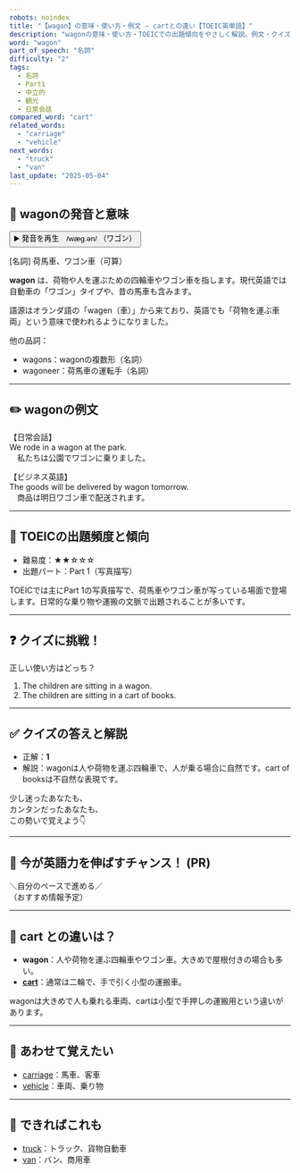 ```yaml
---
robots: noindex
title: "【wagon】の意味・使い方・例文 ― cartとの違い【TOEIC英単語】"
description: "wagonの意味・使い方・TOEICでの出題傾向をやさしく解説。例文・クイズ付きでcartとの違いもわかりやすく学べます。"
word: "wagon"
part_of_speech: "名詞"
difficulty: "2"
tags:
  - 名詞
  - Part1
  - 中立的
  - 観光
  - 日常会話
compared_word: "cart"
related_words:
  - "carriage"
  - "vehicle"
next_words:
  - "truck"
  - "van"
last_update: "2025-05-04"
---
```


## 🔰 wagonの発音と意味

<button class="play-audio" onclick="playTTS('wagon')">
  <span class="play-audio-main">
    ▶️ 発音を再生　/wæɡ.ən/
  </span>
  <span class="play-audio-sub">
    （ワゴン）
  </span>
</button>

[名詞] 荷馬車、ワゴン車（可算）

**wagon** は、荷物や人を運ぶための四輪車やワゴン車を指します。現代英語では自動車の「ワゴン」タイプや、昔の馬車も含みます。

語源はオランダ語の「wagen（車）」から来ており、英語でも「荷物を運ぶ車両」という意味で使われるようになりました。

他の品詞：  
- wagons：wagonの複数形（名詞）
- wagoneer：荷馬車の運転手（名詞）

---

## ✏️ wagonの例文

【日常会話】  
We rode in a wagon at the park.  
　私たちは公園でワゴンに乗りました。

【ビジネス英語】  
The goods will be delivered by wagon tomorrow.  
　商品は明日ワゴン車で配送されます。

---

## 🎯 TOEICの出題頻度と傾向

- 難易度：★★☆☆☆
- 出題パート：Part 1（写真描写）

TOEICでは主にPart 1の写真描写で、荷馬車やワゴン車が写っている場面で登場します。日常的な乗り物や運搬の文脈で出題されることが多いです。

---

## ❓ クイズに挑戦！

正しい使い方はどっち？

1. The children are sitting in a wagon.
2. The children are sitting in a cart of books.

---

## ✅ クイズの答えと解説

- 正解：**1**
- 解説：wagonは人や荷物を運ぶ四輪車で、人が乗る場合に自然です。cart of booksは不自然な表現です。

少し迷ったあなたも、  
カンタンだったあなたも、  
この勢いで覚えよう👇️

---

## 🚀 今が英語力を伸ばすチャンス！ (PR)

<div class="info-center">
＼自分のペースで進める／<br>  
（おすすめ情報予定）
</div>

---

## 🤔  cart との違いは？

- **wagon**：人や荷物を運ぶ四輪車やワゴン車。大きめで屋根付きの場合も多い。
- **[cart](/word/cart)**：通常は二輪で、手で引く小型の運搬車。

wagonは大きめで人も乗れる車両、cartは小型で手押しの運搬用という違いがあります。

---

## 🧩 あわせて覚えたい

- [carriage](/word/carriage)：馬車、客車
- [vehicle](/word/vehicle)：車両、乗り物

---

## 📖 できればこれも

- [truck](/word/truck)：トラック、貨物自動車
- [van](/word/van)：バン、商用車

<!-- cvid: aid02_bid43 -->
